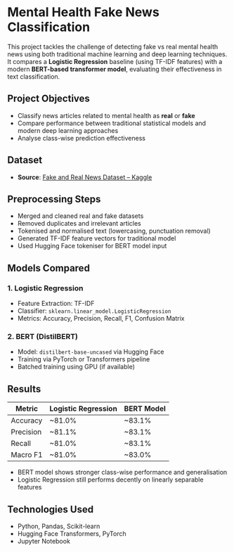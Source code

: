 # Mental Health Fake News Classification

This project tackles the challenge of detecting fake vs real mental health news using both traditional machine learning and deep learning techniques. It compares a **Logistic Regression** baseline (using TF-IDF features) with a modern **BERT-based transformer model**, evaluating their effectiveness in text classification.

## Project Objectives

- Classify news articles related to mental health as **real** or **fake**
- Compare performance between traditional statistical models and modern deep learning approaches
- Analyse class-wise prediction effectiveness

## Dataset

- **Source**: [Fake and Real News Dataset – Kaggle](https://www.kaggle.com/clmentbisaillon/fake-and-real-news-dataset)

## Preprocessing Steps

- Merged and cleaned real and fake datasets
- Removed duplicates and irrelevant articles
- Tokenised and normalised text (lowercasing, punctuation removal)
- Generated TF-IDF feature vectors for traditional model
- Used Hugging Face tokeniser for BERT model input

## Models Compared

### 1. **Logistic Regression**
- Feature Extraction: TF-IDF
- Classifier: `sklearn.linear_model.LogisticRegression`
- Metrics: Accuracy, Precision, Recall, F1, Confusion Matrix

### 2. **BERT (DistilBERT)**
- Model: `distilbert-base-uncased` via Hugging Face
- Training via PyTorch or Transformers pipeline
- Batched training using GPU (if available)

## Results

| Metric     | Logistic Regression | BERT Model     |
|------------|---------------------|----------------|
| Accuracy   | ~81.0%              | ~83.1%         |
| Precision  | ~81.1%              | ~83.1%         |
| Recall     | ~81.0%              | ~83.1%         |
| Macro F1   | ~81.0%              | ~83.0%         |

- BERT model shows stronger class-wise performance and generalisation
- Logistic Regression still performs decently on linearly separable features

## Technologies Used

- Python, Pandas, Scikit-learn
- Hugging Face Transformers, PyTorch
- Jupyter Notebook
